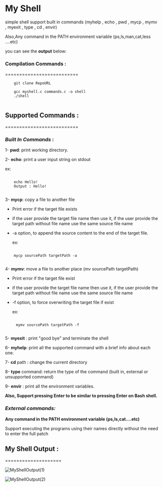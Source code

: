   # My Shell

  simple shell support built in commands (myhelp , echo , pwd , mycp , mymv , myexit , type , cd , envir)

  Also,Any command in the PATH environment variable (ps,ls,man,cat,less ....etc)

  you can see the **output** below:
     

  ### Compilation Commands :
  ==========================
```
    git clone RepoURL
  
    gcc myshell.c commands.c -o shell
    ./shell
    
```
  
## Supported Commands : 
==========================

### *Built In Commands* :


1- **pwd**: print working directory.

2- **echo**: print a user input string on stdout 
 
 ex:


```

    echo Hello!
    Output : Hello!
    
```
  

3- **mycp**: copy a file to another file

   - Print error if the target file exists

  - if the user provide the target file name then use it, if the user provide the target path without file name use the  same source file name
  
  - -a option, to append the source content to the end of the target file.

    ex:

```

    mycp sourcePath targetPath -a
    
```

4- **mymv**: move a file to another place (mv sourcePath targetPath)

        
  - Print error if the target file exist
    
  - if the user provide the target file name then use it, if the user provide the target path without file name use the same source file name
        
  - -f option, to force overwriting the target file if exist    

    ex:

```

     mymv sourcePath targetPath -f
    
```
        
5- **myexit** : print "good bye" and terminate the shell

6- **myhelp**: print all the supported command with a brief info about each one.

7- **cd** path : change the current directory

8- **type** command: return the type of the command (built in, external or unsupported command)

9- **envir** : print all the environment variables.
      
**Also, Support pressing Enter to be similar to pressing Enter on Bash shell.**

### *External commands:*

**Any command in the PATH environment variable (ps,ls,cat....etc)**
 
   Support executing the programs using their names directly without the need to enter the full patch

## My Shell Output :
====================

![MyShellOutput(1)](https://github.com/user-attachments/assets/c010e08a-031f-4787-bbb7-c68cdab1eae9)

![MyShellOutput(2)](https://github.com/user-attachments/assets/590fa775-6c8b-4d10-bb2a-688abd894440)






